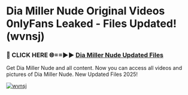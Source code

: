 # Dia Miller Nude Original Videos 0nlyFans Leaked - Files Updated! (wvnsj)

<h3>🔴 CLICK HERE 🌐==►► <a href="https://tinyurl.com/5h6xmrr3" rel="nofollow">Dia Miller Nude Updated Files</a></h3>

Get Dia Miller Nude and all content. Now you can access all videos and pictures of Dia Miller Nude. New Updated Files 2025!

[![wvnsj](https://i.imgur.com/KVD873Z.gif)](https://tinyurl.com/5h6xmrr3)
